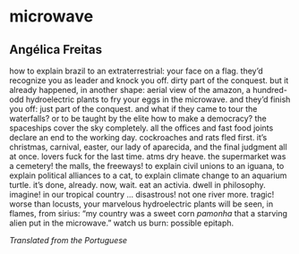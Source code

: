 # microwave
## Angélica Freitas
how to explain brazil to an extraterrestrial:
your face on a flag. they’d recognize
you as leader
and knock you off. dirty
part of the conquest.
but it already happened, in another shape: aerial
view of the amazon,
a hundred-odd
hydroelectric plants
to fry your eggs in the microwave.
and they’d finish you off: just
part of the conquest.
and what if they came
to tour the waterfalls?
or to be taught by the elite
how to make a democracy?
the spaceships cover the sky
completely.
all the offices and fast food joints declare
an end to the working day.
cockroaches and rats
fled first.
it’s christmas, carnival, easter,
our lady of aparecida, and the final judgment
all at once.
lovers fuck for the last time.
atms dry heave.
the supermarket was a cemetery!
the malls, the freeways!
to explain civil unions
to an iguana, to explain
political alliances to a cat, to explain
climate change
to an aquarium turtle.
it’s done, already. now, wait.
eat an activia.
dwell in philosophy. imagine!
in our tropical country ... disastrous!
not one river more. tragic!
worse than locusts,
your marvelous hydroelectric plants will be
seen, in flames, from sirius:
“my country was a sweet corn _pamonha_
that a starving alien
put in the microwave.”
watch us burn:
possible epitaph.



_Translated from the Portuguese_